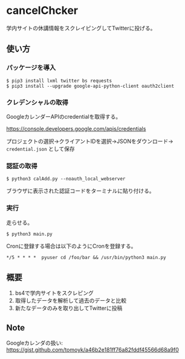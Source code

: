 # cancelChcker

学内サイトの休講情報をスクレイピングしてTwitterに投げる。

## 使い方

### パッケージを導入

```
$ pip3 install lxml twitter bs requests
$ pip3 install --upgrade google-api-python-client oauth2client
```

### クレデンシャルの取得

GoogleカレンダーAPIのcredentialを取得する。

https://console.developers.google.com/apis/credentials

プロジェクトの選択→クライアントIDを選択→JSONをダウンロード→ `credential.json` として保存

### 認証の取得

```
$ python3 calAdd.py --noauth_local_webserver
```

ブラウザに表示された認証コードをターミナルに貼り付ける。

### 実行

走らせる。

    $ python3 main.py

Cronに登録する場合は以下のようにCronを登録する。
```
*/5 * * * *  pyuser cd /foo/bar && /usr/bin/python3 main.py     
```

## 概要

1. bs4で学内サイトをスクレピング
1. 取得したデータを解析して過去のデータと比較
1. 新たなデータのみを取り出してTwitterに投稿

## Note

Googleカレンダの扱い: 
https://gist.github.com/tomoyk/a46b2e181ff76a82fddf45566d68a9f0

